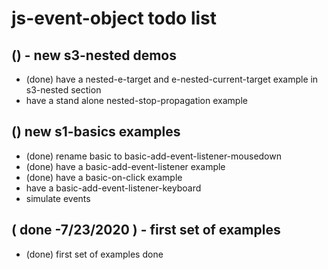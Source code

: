 # js-event-object todo list


## () - new s3-nested demos
* (done) have a nested-e-target and e-nested-current-target example in s3-nested section
* have a stand alone nested-stop-propagation example

## () new s1-basics examples
* (done) rename basic to basic-add-event-listener-mousedown
* (done) have a basic-add-event-listener example
* (done) have a basic-on-click example
* have a basic-add-event-listener-keyboard
* simulate events

## ( done -7/23/2020 ) - first set of examples
* (done) first set of examples done